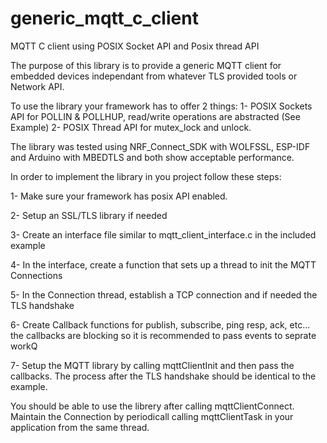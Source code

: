 # generic_mqtt_c_client
MQTT C client using POSIX Socket API and Posix thread API

The purpose of this library is to provide a generic MQTT client for embedded devices independant from whatever TLS provided tools or Network API.


To use the library your framework has to offer 2 things:
1- POSIX Sockets API for POLLIN & POLLHUP, read/write operations are abstracted (See Example)
2- POSIX Thread API for mutex_lock and unlock.

The library was tested using NRF_Connect_SDK with WOLFSSL, ESP-IDF and Arduino with MBEDTLS and both show acceptable performance.

In order to implement the library in you project follow these steps:

  1- Make sure your framework has posix API enabled.
 
  2- Setup an SSL/TLS library if needed
 
  3- Create an interface file similar to mqtt_client_interface.c in the included example
 
  4- In the interface, create a function that sets up a thread to init the MQTT Connections
 
  5- In the Connection thread, establish a TCP connection and if needed the TLS handshake
 
  6- Create Callback functions for publish, subscribe, ping resp, ack, etc... the callbacks are blocking so it is recommended
      to pass events to seprate workQ
     
  7- Setup the MQTT library by calling mqttClientInit and then pass the callbacks. The process after the TLS handshake should be identical to the example.
 

You should be able to use the librery after calling mqttClientConnect. Maintain the Connection by periodicall calling mqttClientTask in your application from the same thread.


